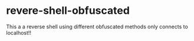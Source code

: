 # revere-shell-obfuscated
This a a reverse shell using different obfuscated methods only connects to localhost!!
